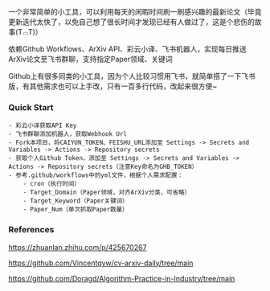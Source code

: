 
一个非常简单的小工具，可以利用每天的闲暇时间刷一刷感兴趣的最新论文（毕竟更新迭代太快了，以免自己想了很长时间才发现已经有人做过了，这是个悲伤的故事(T⌓T)）

依赖Github Workflows、ArXiv API、彩云小译、飞书机器人，实现每日推送ArXiv论文至飞书群聊，支持指定Paper领域、关键词

Github上有很多同类的小工具，因为个人比较习惯用飞书，就简单搭了一下飞书版，有其他需求也可以上手改，只有一百多行代码，改起来很方便~

### Quick Start
    - 彩云小译获取API Key
    - 飞书群聊添加机器人，获取Webhook Url
    - Fork本项目，将CAIYUN_TOKEN、FEISHU_URL添加至 Settings -> Secrets and Variables -> Actions -> Repository secrets
    - 获取个人Github Token，添加至 Settings -> Secrets and Variables -> Actions -> Repository secrets（注意Key命名为GHB_TOKEN）
    - 参考.github/workflows中的yml文件，根据个人需求配置：
        - cron（执行时间）
        - Target_Domain（Paper领域，对齐ArXiv分类，可省略）
        - Target_Keyword（Paper关键词）
        - Paper_Num（单次抓取Paper数量）

### References

https://zhuanlan.zhihu.com/p/425670267

https://github.com/Vincentqyw/cv-arxiv-daily/tree/main

https://github.com/Doragd/Algorithm-Practice-in-Industry/tree/main
